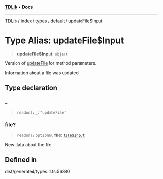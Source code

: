 [**TDLib**](../../../../../../README.md) • **Docs**

***

[TDLib](../../../../../../modules.md) / [index](../../../../../README.md) / [types](../../../README.md) / [default](../README.md) / updateFile$Input

# Type Alias: updateFile$Input

> **updateFile$Input**: `object`

Version of [updateFile](updateFile.md) for method parameters.

Information about a file was updated

## Type declaration

### \_

> `readonly` **\_**: `"updateFile"`

### file?

> `readonly` `optional` **file**: [`file$Input`](file$Input.md)

New data about the file

## Defined in

dist/generated/types.d.ts:56880

